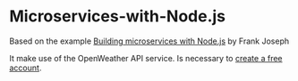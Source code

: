 # Microservices-with-Node.js

Based on the example <a href="https://blog.logrocket.com/building-microservices-node-js/">Building microservices with Node.js</a> by Frank Joseph

It make use of the OpenWeather API service. Is necessary to <a href="https://openweathermap.org/">create a free account</a>.
